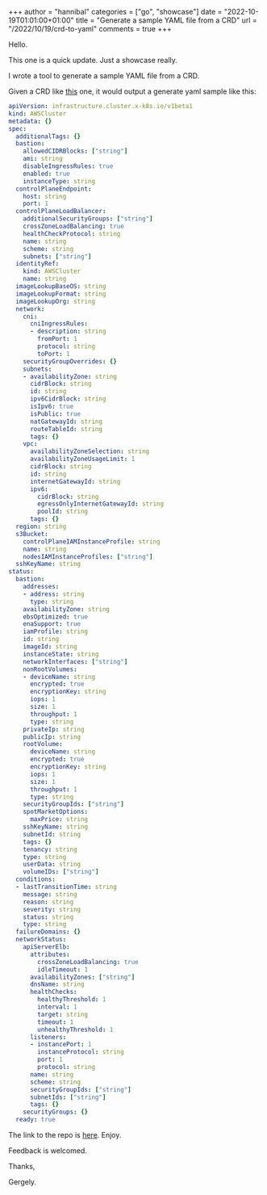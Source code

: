 +++
author = "hannibal"
categories = ["go", "showcase"]
date = "2022-10-19T01:01:00+01:00"
title = "Generate a sample YAML file from a CRD"
url = "/2022/10/19/crd-to-yaml"
comments = true
+++

Hello.

This one is a quick update. Just a showcase really.

I wrote a tool to generate a sample YAML file from a CRD.

Given a CRD like [this](https://github.com/kubernetes-sigs/cluster-api-provider-aws/blob/b58d6141229f49201e3e2abbde3453c5d420037a/config/crd/bases/infrastructure.cluster.x-k8s.io_awsclusters.yaml) one, it would output a generate yaml sample like this:

```yaml
apiVersion: infrastructure.cluster.x-k8s.io/v1beta1
kind: AWSCluster
metadata: {}
spec:
  additionalTags: {}
  bastion:
    allowedCIDRBlocks: ["string"]
    ami: string
    disableIngressRules: true
    enabled: true
    instanceType: string
  controlPlaneEndpoint:
    host: string
    port: 1
  controlPlaneLoadBalancer:
    additionalSecurityGroups: ["string"]
    crossZoneLoadBalancing: true
    healthCheckProtocol: string
    name: string
    scheme: string
    subnets: ["string"]
  identityRef:
    kind: AWSCluster
    name: string
  imageLookupBaseOS: string
  imageLookupFormat: string
  imageLookupOrg: string
  network:
    cni:
      cniIngressRules:
      - description: string
        fromPort: 1
        protocol: string
        toPort: 1
    securityGroupOverrides: {}
    subnets:
    - availabilityZone: string
      cidrBlock: string
      id: string
      ipv6CidrBlock: string
      isIpv6: true
      isPublic: true
      natGatewayId: string
      routeTableId: string
      tags: {}
    vpc:
      availabilityZoneSelection: string
      availabilityZoneUsageLimit: 1
      cidrBlock: string
      id: string
      internetGatewayId: string
      ipv6:
        cidrBlock: string
        egressOnlyInternetGatewayId: string
        poolId: string
      tags: {}
  region: string
  s3Bucket:
    controlPlaneIAMInstanceProfile: string
    name: string
    nodesIAMInstanceProfiles: ["string"]
  sshKeyName: string
status:
  bastion:
    addresses:
    - address: string
      type: string
    availabilityZone: string
    ebsOptimized: true
    enaSupport: true
    iamProfile: string
    id: string
    imageId: string
    instanceState: string
    networkInterfaces: ["string"]
    nonRootVolumes:
    - deviceName: string
      encrypted: true
      encryptionKey: string
      iops: 1
      size: 1
      throughput: 1
      type: string
    privateIp: string
    publicIp: string
    rootVolume:
      deviceName: string
      encrypted: true
      encryptionKey: string
      iops: 1
      size: 1
      throughput: 1
      type: string
    securityGroupIds: ["string"]
    spotMarketOptions:
      maxPrice: string
    sshKeyName: string
    subnetId: string
    tags: {}
    tenancy: string
    type: string
    userData: string
    volumeIDs: ["string"]
  conditions:
  - lastTransitionTime: string
    message: string
    reason: string
    severity: string
    status: string
    type: string
  failureDomains: {}
  networkStatus:
    apiServerElb:
      attributes:
        crossZoneLoadBalancing: true
        idleTimeout: 1
      availabilityZones: ["string"]
      dnsName: string
      healthChecks:
        healthyThreshold: 1
        interval: 1
        target: string
        timeout: 1
        unhealthyThreshold: 1
      listeners:
      - instancePort: 1
        instanceProtocol: string
        port: 1
        protocol: string
      name: string
      scheme: string
      securityGroupIds: ["string"]
      subnetIds: ["string"]
      tags: {}
    securityGroups: {}
  ready: true
```

The link to the repo is [here](https://github.com/Skarlso/crd-to-sample-yaml). Enjoy.

Feedback is welcomed.

Thanks,

Gergely.
